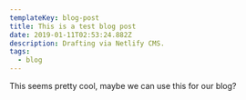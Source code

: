 ```yaml
---
templateKey: blog-post
title: This is a test blog post
date: 2019-01-11T02:53:24.882Z
description: Drafting via Netlify CMS.
tags:
  - blog
---
```

This seems pretty cool, maybe we can use this for our blog?
